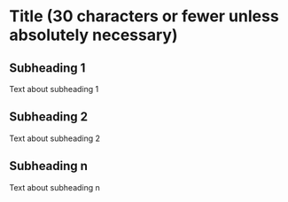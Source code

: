 <!--
{  
  "Type of entry": "encyclopedia",
  "Language": "   ",
  "Search Terms": ["a search term", "a second search term", "etc"]
  "Catalog Content":["https://www.codepedia.com/example", "https://www.codepedia.com/example"]
  "Runnable Code?": ["desired"/"null"]
  "Sandbox?": ["desired"/"null"]
}
-->

# Title (30 characters or fewer unless absolutely necessary)

## Subheading 1

Text about subheading 1

## Subheading 2

Text about subheading 2

## Subheading n

Text about subheading n
